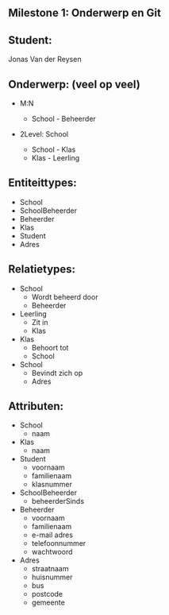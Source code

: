 Milestone 1: Onderwerp en Git
---

Student:
--------
Jonas Van der Reysen

Onderwerp: (veel op veel)
-------------------------
- M:N
    - School - Beheerder


- 2Level: School
    - School - Klas
    - Klas - Leerling


Entiteittypes:
--------------
- School
- SchoolBeheerder
- Beheerder
- Klas
- Student
- Adres

Relatietypes:
-------------
- School
  - Wordt beheerd door
  - Beheerder
- Leerling
  - Zit in
  - Klas
- Klas
  - Behoort tot
  - School
- School
  - Bevindt zich op
  - Adres

Attributen:
-----------

- School
  - naam
- Klas
  - naam
- Student
  - voornaam
  - familienaam
  - klasnummer
- SchoolBeheerder
  - beheerderSinds
- Beheerder
  - voornaam
  - familienaam
  - e-mail adres
  - telefoonnummer
  - wachtwoord
- Adres
  - straatnaam
  - huisnummer
  - bus
  - postcode
  - gemeente